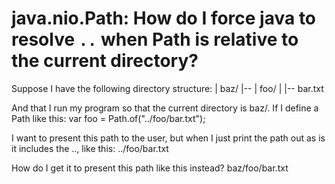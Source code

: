 
# java.nio.Path: How do I force java to resolve `..` when Path is relative to the current directory?

Suppose I have the following directory structure:
| baz/
|-- | foo/
|   |-- bar.txt

And that I run my program so that the current directory is baz/. If I define a Path like this:
var foo = Path.of("../foo/bar.txt");

I want to present this path to the user, but when I just print the path out as is it includes the .., like this:
../foo/bar.txt

How do I get it to present this path like this instead?
baz/foo/bar.txt


        